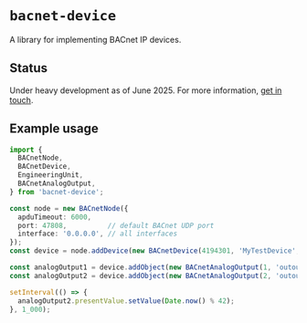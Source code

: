 # `bacnet-device`

A library for implementing BACnet IP devices.

## Status

Under heavy development as of June 2025. For more information, [get in touch][1].

## Example usage

```typescript
import { 
  BACnetNode,
  BACnetDevice,
  EngineeringUnit,
  BACnetAnalogOutput,
} from 'bacnet-device';

const node = new BACnetNode({
  apduTimeout: 6000,
  port: 47808,          // default BACnet UDP port
  interface: '0.0.0.0', // all interfaces
});
const device = node.addDevice(new BACnetDevice(4194301, 'MyTestDevice', 0));

const analogOutput1 = device.addObject(new BACnetAnalogOutput(1, 'outout analogo 1', EngineeringUnit.HERTZ));
const analogOutput2 = device.addObject(new BACnetAnalogOutput(2, 'outout analogo 2', EngineeringUnit.HERTZ));

setInterval(() => { 
  analogOutput2.presentValue.setValue(Date.now() % 42);
}, 1_000);
```

[1]: https://github.com/jacoscaz/bacnet-device

